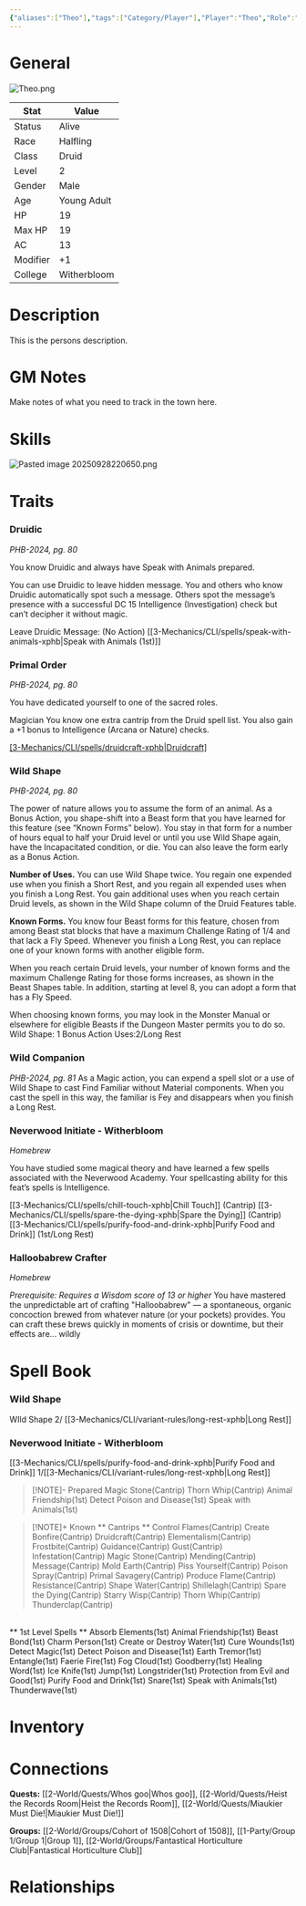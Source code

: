 ```yaml
---
{"aliases":["Theo"],"tags":["Category/Player"],"Player":"Theo","Role":"Player","level":2,"hp":19,"max_hp":19,"ac":13,"modifier":1,"pasperc":11,"Status":"Active","PlayerKnownLanguages":["Common","Druidic","Dwarvish","Goblin","Halfling"],"faction_standing":{"Faction Name 1":1,"Faction Name 3":3},"char_race":"Halfling","char_class":"Druid","char_gender":"Male","char_status":"Alive","char_age":"Young Adult","char_items":[],"Connected_Quests":["[[2-World/Quests/Whos goo.md|Whos goo]]","[[2-World/Quests/Heist the Records Room.md|Heist the Records Room]]","[[2-World/Quests/Miaukier Must Die!.md|Miaukier Must Die!]]"],"Connected_Groups":["[[2-World/Groups/Cohort of 1508.md|Cohort of 1508]]","[[1-Party/Group 1/Group 1.md|Group 1]]","[[2-World/Groups/Fantastical Horticulture Club.md|Fantastical Horticulture Club]]"],"parents":["Father","Mother"],"partner":["Partner"],"children":["Child"],"enemies":["Enemy"],"allies":["Friend"],"siblings":["Brother","Sister"],"obsidianUIMode":"preview","MyContainer":null,"MyCategory":null,"image":"Theo.png","char_role":"Player","char_college":"Witherbloom","dg-publish":true,"dg-path":"Party/Group 1/Milfjord Goodleaf.md","permalink":"/party/group-1/milfjord-goodleaf/","dgPassFrontmatter":true,"updated":"2025-09-29T12:36:34.000+01:00"}
---
```



# General

![Theo.png](/img/user/z_Assets/character_art/Players/Theo.png)

| Stat     | Value       |
| -------- | ----------- |
| Status   | Alive       |
| Race     | Halfling    |
| Class    | Druid       |
| Level    | 2           |
| Gender   | Male        |
| Age      | Young Adult |
| HP       | 19          |
| Max HP   | 19          |
| AC       | 13          |
| Modifier | +1          |
| College  | Witherbloom |

# Description

This is the persons description. 


# GM Notes

Make notes of what you need to track in the town here. 

# Skills

![Pasted image 20250928220650.png](/img/user/z_Assets/Pasted%20image%2020250928220650.png)
# Traits

### Druidic
*PHB-2024, pg. 80*

You know Druidic and always have Speak with Animals prepared.

You can use Druidic to leave hidden message. You and others who know Druidic automatically spot such a message. Others spot the message’s presence with a successful DC 15 Intelligence (Investigation) check but can’t decipher it without magic.

Leave Druidic Message: (No Action)
[[3-Mechanics/CLI/spells/speak-with-animals-xphb\|Speak with Animals (1st)]]

### Primal Order
*PHB-2024, pg. 80*

You have dedicated yourself to one of the sacred roles.

Magician
You know one extra cantrip from the Druid spell list. You also gain a +1 bonus to Intelligence (Arcana or Nature) checks.

[[3-Mechanics/CLI/spells/druidcraft-xphb\|Druidcraft]](Cantrip)

### Wild Shape
*PHB-2024, pg. 80*

The power of nature allows you to assume the form of an animal. As a Bonus Action, you shape-shift into a Beast form that you have learned for this feature (see “Known Forms” below). You stay in that form for a number of hours equal to half your Druid level or until you use Wild Shape again, have the Incapacitated condition, or die. You can also leave the form early as a Bonus Action.

**Number of Uses.** 
You can use Wild Shape twice. You regain one expended use when you finish a Short Rest, and you regain all expended uses when you finish a Long Rest.
You gain additional uses when you reach certain Druid levels, as shown in the Wild Shape column of the Druid Features table.

**Known Forms.**
You know four Beast forms for this feature, chosen from among Beast stat blocks that have a maximum Challenge Rating of 1/4 and that lack a Fly Speed. Whenever you finish a Long Rest, you can replace one of your known forms with another eligible form.

When you reach certain Druid levels, your number of known forms and the maximum Challenge Rating for those forms increases, as shown in the Beast Shapes table. In addition, starting at level 8, you can adopt a form that has a Fly Speed.

When choosing known forms, you may look in the Monster Manual or elsewhere for eligible Beasts if the Dungeon Master permits you to do so.
Wild Shape: 1 Bonus Action
Uses:2/Long Rest

### Wild Companion
*PHB-2024, pg. 81*
As a Magic action, you can expend a spell slot or a use of Wild Shape to cast Find Familiar without Material components. When you cast the spell in this way, the familiar is Fey and disappears when you finish a Long Rest.

### Neverwood Initiate - Witherbloom
*Homebrew*

You have studied some magical theory and have learned a few spells associated with the Neverwood Academy.
Your spellcasting ability for this feat’s spells is Intelligence.

[[3-Mechanics/CLI/spells/chill-touch-xphb\|Chill Touch]] (Cantrip)
[[3-Mechanics/CLI/spells/spare-the-dying-xphb\|Spare the Dying]] (Cantrip)
[[3-Mechanics/CLI/spells/purify-food-and-drink-xphb\|Purify Food and Drink]] (1st/Long Rest)


### Halloobabrew Crafter
*Homebrew*

*Prerequisite: Requires a Wisdom score of 13 or higher*
You have mastered the unpredictable art of crafting "Halloobabrew" — a spontaneous, organic concoction brewed from whatever nature (or your pockets) provides. You can craft these brews quickly in moments of crisis or downtime, but their effects are... wildly

# Spell Book

### Wild Shape
WIld Shape 2/ [[3-Mechanics/CLI/variant-rules/long-rest-xphb\|Long Rest]]

### Neverwood Initiate - Witherbloom
[[3-Mechanics/CLI/spells/purify-food-and-drink-xphb\|Purify Food and Drink]] 1/[[3-Mechanics/CLI/variant-rules/long-rest-xphb\|Long Rest]]

> [!NOTE]- Prepared
> Magic Stone(Cantrip)
  Thorn Whip(Cantrip)
  Animal Friendship(1st)
  Detect Poison and Disease(1st)
  Speak with Animals(1st)

> [!NOTE]+ Known
> ** Cantrips **
> Control Flames(Cantrip)
  Create Bonfire(Cantrip)
  Druidcraft(Cantrip)
  Elementalism(Cantrip)
  Frostbite(Cantrip)
  Guidance(Cantrip)
  Gust(Cantrip)
  Infestation(Cantrip)
  Magic Stone(Cantrip)
  Mending(Cantrip)
  Message(Cantrip)
  Mold Earth(Cantrip)
  Piss Yourself(Cantrip)
  Poison Spray(Cantrip)
  Primal Savagery(Cantrip)
  Produce Flame(Cantrip)
  Resistance(Cantrip)
  Shape Water(Cantrip)
  Shillelagh(Cantrip)
  Spare the Dying(Cantrip)
  Starry Wisp(Cantrip)
  Thorn Whip(Cantrip)
  Thunderclap(Cantrip)
  <br>
  ** 1st Level Spells **
  Absorb Elements(1st) 
  Animal Friendship(1st) 
  Beast Bond(1st) 
  Charm Person(1st) 
  Create or Destroy Water(1st) 
  Cure Wounds(1st) 
  Detect Magic(1st) 
  Detect Poison and Disease(1st) 
  Earth Tremor(1st) 
  Entangle(1st) 
  Faerie Fire(1st) 
  Fog Cloud(1st) 
  Goodberry(1st) 
  Healing Word(1st) 
  Ice Knife(1st)  
  Jump(1st) 
  Longstrider(1st) 
  Protection from Evil and Good(1st) 
  Purify Food and Drink(1st) 
  Snare(1st) 
  Speak with Animals(1st) 
  Thunderwave(1st)

# Inventory

# Connections

**Quests:** [[2-World/Quests/Whos goo\|Whos goo]], [[2-World/Quests/Heist the Records Room\|Heist the Records Room]], [[2-World/Quests/Miaukier Must Die!\|Miaukier Must Die!]]

**Groups:** [[2-World/Groups/Cohort of 1508\|Cohort of 1508]], [[1-Party/Group 1/Group 1\|Group 1]],  [[2-World/Groups/Fantastical Horticulture Club\|Fantastical Horticulture Club]]

# Relationships
